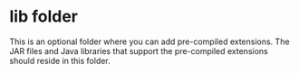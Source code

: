 # lib folder

This is an optional folder where you can add pre-compiled extensions.  The JAR files and Java libraries that support the pre-compiled extensions should reside in this folder.
